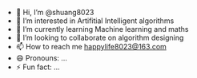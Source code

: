 - 👋 Hi, I’m @shuang8023
- 👀 I’m interested in Artifitial Intelligent algorithms
- 🌱 I’m currently learning Machine learning and maths
- 💞️ I’m looking to collaborate on algorithm designing
- 📫 How to reach me happylife8023@163.com
- 😄 Pronouns: ...
- ⚡ Fun fact: ...

<!---
shuang8023/shuang8023 is a ✨ special ✨ repository because its `README.md` (this file) appears on your GitHub profile.
You can click the Preview link to take a look at your changes.
--->
